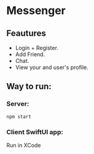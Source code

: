 # Messenger

## Feautures
 - Login + Register.
 - Add Friend.
 - Chat.
 - View your and user's profile.
 
 ## Way to run:
### Server:
```
npm start
```

### Client SwiftUI app: 
Run in XCode
